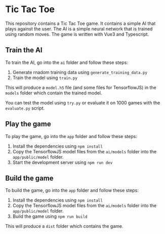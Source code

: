 # Tic Tac Toe

This repository contains a Tic Tac Toe game.
It contains a simple AI that plays against the user.
The AI is a simple neural network that is trained using random moves.
The game is written with Vue3 and Typescript.

## Train the AI

To train the AI, go into the `ai` folder and follow these steps:


1. Generate rnadom training data using `generate_training_data.py`
2. Train the model using `train.py`

This will produce a `model.h5` file (and some files for TensorflowJS) in the `models` folder which contain the trained model.

You can test the model using `try.py` or evaluate it on 1000 games with the `evaluate.py` script.

## Play the game

To play the game, go into the `app` folder and follow these steps:

1. Install the dependencies using `npm install`
2. Copy the TensorflowJS model files from the `ai/models` folder into the `app/public/model` folder.
3. Start the development server using `npm run dev`

## Build the game

To build the game, go into the `app` folder and follow these steps:

1. Install the dependencies using `npm install`
2. Copy the TensorflowJS model files from the `ai/models` folder into the `app/public/model` folder.
3. Build the game using `npm run build`

This will produce a `dist` folder which contains the game.